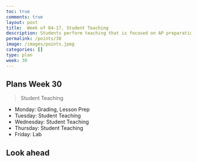 ```yaml
---
toc: true
comments: true
layout: post
title:  Week of 04-17, Student Teaching
description: Students perform teaching that is focused on AP preparation
permalink: /points/30
image: /images/points.jpeg
categories: []
type: plan
week: 30
---
```


## Plans Week 30
> Student Teaching
- Monday: Grading, Lesson Prep
- Tuesday: Student Teaching
- Wednesday: Student Teaching
- Thursday: Student Teaching
- Friday: Lab

## Look ahead
> 